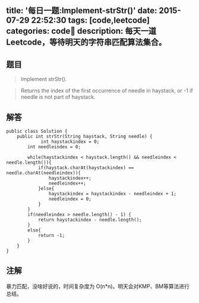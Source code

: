 title: '每日一题:Implement-strStr()'
date: 2015-07-29 22:52:30
tags: [code,leetcode]
categories: code
description: 每天一道Leetcode，等待明天的字符串匹配算法集合。
---

## 题目
>Implement strStr().

>Returns the index of the first occurrence of needle in haystack, or -1 if needle is not part of haystack.


## 解答

```
public class Solution {
    public int strStr(String haystack, String needle) {
             int haystackindex = 0;
        int needleindex = 0;
        
        while(haystackindex < haystack.length() && needleindex < needle.length()){
            if(haystack.charAt(haystackindex) == needle.charAt(needleindex)){
                haystackindex++;
                needleindex++;
            }else{
                haystackindex = haystackindex - needleindex + 1;
                needleindex = 0;
            }
        }
        if(needleindex > needle.length() - 1) {
            return haystackindex - needle.length();
        }
        else{
            return -1;
        }
    }
}
```

## 注解

暴力匹配，没啥好说的，时间复杂度为 O(n*n)。明天会对KMP、BM等算法进行总结。

